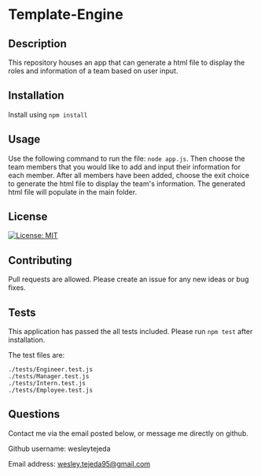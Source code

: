 # Template-Engine

## Description
This repository houses an app that can generate a html file to display the roles and information of a team based on user input.

## Installation
Install using ```npm install```

## Usage
Use the following command to run the file: ```node app.js```. Then choose the team members that you would like to add and input their information for each member. After all members have been added, choose the exit choice to generate the html file to display the team's information. The generated html file will populate in the main folder.

## License
[![License: MIT](https://img.shields.io/badge/License-MIT-yellow.svg)](https://opensource.org/licenses/MIT)

## Contributing
Pull requests are allowed. Please create an issue for any new ideas or bug fixes.

## Tests
This application has passed the all tests included. Please run ```npm test``` after installation.

The test files are: 

    ./tests/Engineer.test.js
    ./tests/Manager.test.js
    ./tests/Intern.test.js
    ./tests/Employee.test.js

## Questions
Contact me via the email posted below, or message me directly on github.

  Github username: wesleytejeda

  Email address: wesley.tejeda95@gmail.com

